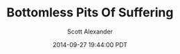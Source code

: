 ---
layout: podcast
title: "Bottomless Pits Of Suffering"
author: Scott Alexander
description: https://slatestarcodex.com/2014/09/27/bottomless-pits-of-suffering/
date: 2014-09-27 19:44:00 PDT
length: 1365904
duration: 341
guid: bottomless-pits-of-suffering
---